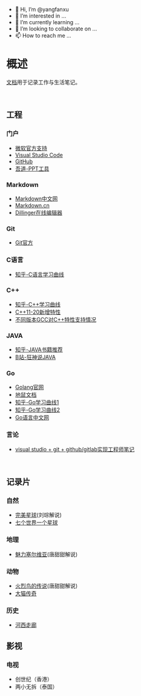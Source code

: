 - 👋 Hi, I’m @yangfanxu
- 👀 I’m interested in ...
- 🌱 I’m currently learning ...
- 💞️ I’m looking to collaborate on ...
- 📫 How to reach me ...

# 概述

[文档](https://github.com/yangfanxu/yangfanxu)用于记录工作与生活笔记。

<br>

## 工程

### 门户
* [微软官方支持](https://support.microsoft.com/zh-cn)
* [Visual Studio Code](https://code.visualstudio.com/)
* [GitHub](https://github.com/)
* [吾道-PPT工具](https://www.woodo.cn/)

### Markdown
* [Markdown中文网](http://markdown.p2hp.com/index.html)
* [Markdown.cn](http://www.markdown.cn/)
* [Dillinger在线编辑器](https://dillinger.io/)

### Git
* [Git官方](https://git-scm.com/)

### C语言
* [知乎-C语言学习曲线](https://www.zhihu.com/search?type=content&q=C%E8%AF%AD%E8%A8%80%E5%AD%A6%E4%B9%A0%E6%9B%B2%E7%BA%BF)

### C++
* [知乎-C++学习曲线](https://www.zhihu.com/search?type=content&q=C%2B%2B%E5%AD%A6%E4%B9%A0)
* [C++11-20新增特性](https://www.cnblogs.com/yrm1160029237/p/14246166.html)
* [不同版本GCC对C++特性支持情况](https://blog.csdn.net/red98/article/details/117767913)

### JAVA
* [知乎-JAVA书籍推荐](https://zhuanlan.zhihu.com/p/343905988)
* [B站-狂神说JAVA](https://www.bilibili.com/video/BV12J41137hu)

### Go
* [Golang官网](https://golang.google.cn/)
* [地鼠文档](https://www.topgoer.cn/)
* [知乎-Go学习曲线1](https://www.zhihu.com/question/504934465/answer/2264386377)
* [知乎-Go学习曲线2](https://www.zhihu.com/question/431008947/answer/2291230586)
* [Go语言中文网](https://studygolang.com/)

### 言论
* [visual studio + git + github/gitlab实现工程师笔记](https://www.zhihu.com/question/283455691/answer/1457959083)

<br>

## 记录片

### 自然
* [完美星球](https://www.bilibili.com/video/BV1gL4y1h7Y6?spm_id_from=333.1007.top_right_bar_window_custom_collection.content.click)(刘琮解说)
* [七个世界一个星球](https://www.bilibili.com/video/BV1S44y1v7ps?spm_id_from=333.1007.top_right_bar_window_custom_collection.content.click)

### 地理
* [魅力塞尔维亚](https://www.bilibili.com/video/BV1oA411x7Km?from=search&seid=16363805797487311580&spm_id_from=333.337.0.0)(唐甜甜解说)

### 动物
* [火烈鸟的传说](https://www.bilibili.com/video/BV1nJ411E7wt?p=2)(唐甜甜解说)
* [大猫传奇](https://www.bilibili.com/video/BV1js41147sR?spm_id_from=333.1007.top_right_bar_window_custom_collection.content.click)

### 历史
* [河西走廊](https://www.bilibili.com/video/BV19f4y157oq?spm_id_from=333.1007.top_right_bar_window_custom_collection.content.click)

## 影视

### 电视
* 创世纪（香港）
* 两小无拆（泰国）

<!---
yangfanxu/yangfanxu is a ✨ special ✨ repository because its `README.md` (this file) appears on your GitHub profile.
You can click the Preview link to take a look at your changes.
--->
